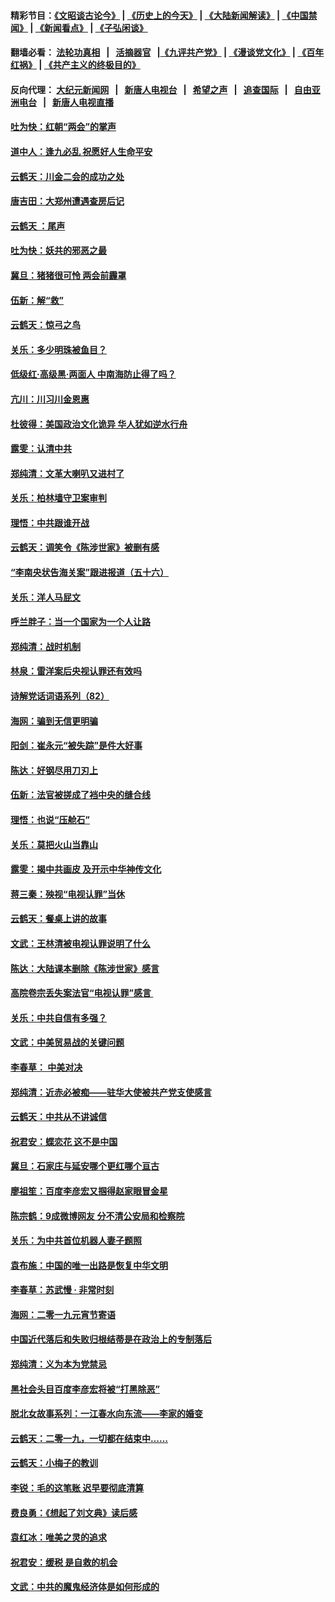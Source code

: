 #### 精彩节目：[《文昭谈古论今》](http://139.180.197.195/wenzhao) | [《历史上的今天》](http://139.180.197.195/today-in-history) | [《大陆新闻解读》](http://139.180.197.195/ntdtv-comedy) | [《中国禁闻》](http://139.180.197.195/ntdtv-news) | [《新闻看点》](http://139.180.197.195/news-insight) | [《子弘闲谈》](http://139.180.197.195/zihongxiantan/) 

 #### 翻墙必看： [法轮功真相](http://139.180.197.195:10000/videos/truth.html) &nbsp;&nbsp;|&nbsp;&nbsp; [活摘器官](http://139.180.197.195:10000/videos/res/Organs/) &nbsp;&nbsp;|[《九评共产党》](http://139.180.197.195:10000/videos/jiuping) | [《漫谈党文化》](http://139.180.197.195:10000/videos/mtdwh) | [《百年红祸》](http://139.180.197.195:10000/videos/bnhh) | [《共产主义的终极目的》](http://139.180.197.195:10000/videos/res/zjmd) 

 #### 反向代理： [大纪元新闻网](http://139.180.197.195:10080/) &nbsp;&nbsp;|&nbsp;&nbsp; [新唐人电视台](http://139.180.197.195:8000/) &nbsp;&nbsp;|&nbsp;&nbsp; [希望之声](http://139.180.197.195:8200/) &nbsp;&nbsp;|&nbsp;&nbsp; [追查国际](http://139.180.197.195:10010/) &nbsp;&nbsp;|&nbsp;&nbsp; [自由亚洲电台](http://139.180.197.195:9800/) &nbsp;&nbsp;|&nbsp;&nbsp; [新唐人电视直播](http://139.180.197.195/) 

#### [吐为快：红朝“两会”的掌声](../pages/nsc993/n11094460.md?t=03070636) 

#### [道中人：逢九必乱 祝愿好人生命平安](../pages/nsc993/n11094393.md?t=03070636) 

#### [云鹤天：川金二会的成功之处](../pages/nsc993/n11093946.md?t=03070636) 

#### [唐吉田：大郑州遭遇查房后记](../pages/nsc993/n11093807.md?t=03070636) 

#### [云鹤天 ：尾声](../pages/nsc993/n11089747.md?t=03070636) 

#### [吐为快：妖共的邪恶之最](../pages/nsc993/n11089010.md?t=03070636) 

#### [冀旦：猪猪很可怜 两会前霾罩](../pages/nsc993/n11087382.md?t=03070636) 

#### [伍新：解“救”](../pages/nsc993/n11087327.md?t=03070636) 

#### [云鹤天：惊弓之鸟](../pages/nsc993/n11087160.md?t=03070636) 

#### [关乐：多少明珠被鱼目？](../pages/nsc993/n11087053.md?t=03070636) 

#### [低级红·高级黑·两面人 中南海防止得了吗？](../pages/nsc993/n11087010.md?t=03070636) 

#### [亢川：川习川金恩惠](../pages/nsc993/n11086704.md?t=03070636) 

#### [杜彼得：美国政治文化诡异 华人犹如逆水行舟](../pages/nsc993/n11085801.md?t=03070636) 

#### [露雯：认清中共](../pages/nsc993/n11083266.md?t=03070636) 

#### [郑纯清：文革大喇叭又进村了](../pages/nsc993/n11081469.md?t=03070636) 

#### [关乐：柏林墙守卫案审判](../pages/nsc993/n11080800.md?t=03070636) 

#### [理悟：中共跟谁开战](../pages/nsc993/n11080757.md?t=03070636) 

#### [云鹤天：调笑令《陈涉世家》被删有感](../pages/nsc993/n11080630.md?t=03070636) 

#### [“李南央状告海关案”跟进报道（五十六）](../pages/nsc993/n11080522.md?t=03070636) 

#### [关乐：洋人马屁文](../pages/nsc993/n11079956.md?t=03070636) 

#### [呼兰胖子：当一个国家为一个人让路](../pages/nsc993/n11078972.md?t=03070636) 

#### [郑纯清：战时机制](../pages/nsc993/n11078268.md?t=03070636) 

#### [林泉：雷洋案后央视认罪还有效吗](../pages/nsc993/n11078210.md?t=03070636) 

#### [诗解党话词语系列（82）](../pages/nsc993/n11078166.md?t=03070636) 

#### [海网：骗到无信更明骗](../pages/nsc993/n11075971.md?t=03070636) 

#### [阳剑：崔永元“被失踪”是件大好事](../pages/nsc993/n11075859.md?t=03070636) 

#### [陈达：好钢尽用刀刃上](../pages/nsc993/n11073476.md?t=03070636) 

#### [伍新：法官被搓成了裆中央的缝合线](../pages/nsc993/n11070407.md?t=03070636) 

#### [理悟：也说“压舱石”](../pages/nsc993/n11070157.md?t=03070636) 

#### [关乐：莫把火山当靠山](../pages/nsc993/n11068995.md?t=03070636) 

#### [露雯：揭中共画皮 及开示中华神传文化](../pages/nsc993/n11068776.md?t=03070636) 

#### [蒋三秦：殃视“电视认罪”当休](../pages/nsc993/n11068739.md?t=03070636) 

#### [云鹤天：餐桌上讲的故事](../pages/nsc993/n11068720.md?t=03070636) 

#### [文武：王林清被电视认罪说明了什么](../pages/nsc993/n11067393.md?t=03070636) 

#### [陈达：大陆课本删除《陈涉世家》感言](../pages/nsc993/n11067375.md?t=03070636) 

#### [高院卷宗丢失案法官“电视认罪”感言 ](../pages/nsc993/n11067361.md?t=03070636) 

#### [关乐：中共自信有多强？](../pages/nsc993/n11067379.md?t=03070636) 

#### [文武：中美贸易战的关键问题](../pages/nsc993/n11065557.md?t=03070636) 

#### [李春草： 中美对决](../pages/nsc993/n11065537.md?t=03070636) 

#### [郑纯清：近赤必被痴——驻华大使被共产党支使感言](../pages/nsc993/n11065483.md?t=03070636) 

#### [云鹤天：中共从不讲诚信](../pages/nsc993/n11063425.md?t=03070636) 

#### [祝君安：蝶恋花  这不是中国](../pages/nsc993/n11063384.md?t=03070636) 

#### [冀旦：石家庄与延安哪个更红哪个亘古](../pages/nsc993/n11061823.md?t=03070636) 

#### [廖祖笙：百度李彦宏又掴得赵家眼冒金星](../pages/nsc993/n11061663.md?t=03070636) 

#### [陈宗鹤：9成微博网友 分不清公安局和检察院](../pages/nsc993/n11061221.md?t=03070636) 

#### [关乐：为中共首位机器人妻子题照](../pages/nsc993/n11059584.md?t=03070636) 

#### [袁布施：中国的唯一出路是恢复中华文明](../pages/nsc993/n11059626.md?t=03070636) 

#### [李春草：苏武慢 · 非常时刻](../pages/nsc993/n11059601.md?t=03070636) 

#### [海网：二零一九元宵节寄语](../pages/nsc993/n11059559.md?t=03070636) 

#### [中国近代落后和失败归根结蒂是在政治上的专制落后](../pages/nsc993/n11059492.md?t=03070636) 

#### [郑纯清：义为本为党禁忌](../pages/nsc993/n11059333.md?t=03070636) 

#### [黑社会头目百度李彦宏将被“打黑除恶”](../pages/nsc993/n11059139.md?t=03070636) 

#### [脱北女故事系列：一江春水向东流——李家的婚变](../pages/nsc993/n11058783.md?t=03070636) 

#### [云鹤天：二零一九，一切都在结束中……](../pages/nsc993/n11058695.md?t=03070636) 

#### [云鹤天：小梅子的教训](../pages/nsc993/n11058601.md?t=03070636) 

#### [李锐：毛的这笔账 迟早要彻底清算](../pages/nsc993/n11054514.md?t=03070636) 

#### [费良勇：《想起了刘文典》读后感](../pages/nsc993/n11054408.md?t=03070636) 

#### [袁红冰：唯美之灵的追求](../pages/nsc993/n11052800.md?t=03070636) 

#### [祝君安：缓税 是自救的机会](../pages/nsc993/n11052714.md?t=03070636) 

#### [文武：中共的魔鬼经济体是如何形成的](../pages/nsc993/n11051908.md?t=03070636) 

